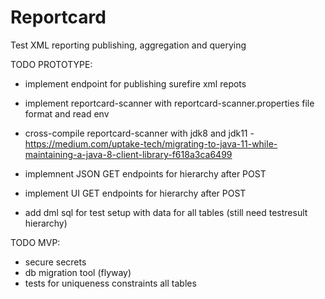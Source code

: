 # Reportcard
Test XML reporting publishing, aggregation and querying

TODO PROTOTYPE:

* implement endpoint for publishing surefire xml repots
* implement reportcard-scanner with reportcard-scanner.properties file format and read env

* cross-compile reportcard-scanner with jdk8 and jdk11 - https://medium.com/uptake-tech/migrating-to-java-11-while-maintaining-a-java-8-client-library-f618a3ca6499
* implemnent JSON GET endpoints for hierarchy after POST
* implement UI GET endpoints for hierarchy after POST
* add dml sql for test setup with data for all tables (still need testresult hierarchy)

TODO MVP:
* secure secrets
* db migration tool (flyway)
* tests for uniqueness constraints all tables
